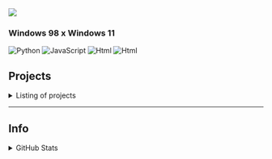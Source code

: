 
<img src="https://www.linkpicture.com/q/quebanner_1_2.png">

###  Windows 98 x Windows 11

![Python](https://img.shields.io/badge/-Python-090909?style=for-the-badge&logo=Python&logoColor=E5D3FF)
![JavaScript](https://img.shields.io/badge/-JavaScript-090909?style=for-the-badge&logo=JavaScript&logoColor=E9D54D)
![Html](https://img.shields.io/badge/-Html-090909?style=for-the-badge&logo=Html&logoColor=E5D3FF)
![Html](https://img.shields.io/badge/-CSS-090909?style=for-the-badge&logo=CSS&logoColor=E5D3FF)

## Projects
<details>
  <summary>Listing of projects</summary>

  > There are some projects, I am working on

* Personal projects
  * 🔗 Que (antinuke discord bot)-> [private]
  * 🔗 Que bot's website ([click](https://www.quebot.gq)) -> [soon]
</details>
<hr>

## Info
<details>
   <summary>GitHub Stats</summary>
  
  ![Skils](https://github-readme-stats.vercel.app/api?username=dsmsavds&theme=tokyonight&show_icons=true)
</details>



